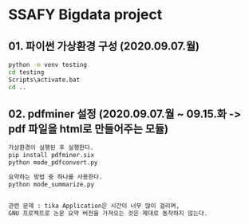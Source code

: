 # SSAFY Bigdata project

## 01. 파이썬 가상환경 구성 (2020.09.07.월)
```sh
python -m venv testing
cd testing
Scripts\activate.bat
cd ..
```

## 02. pdfminer 설정 (2020.09.07.월 ~ 09.15.화 -> pdf 파일을 html로 만들어주는 모듈)
```sh
가상환경이 실행된 후 실행한다.
pip install pdfminer.six
python mode_pdfconvert.py

요약하는 방법 중 하나를 사용한다.
python mode_summarize.py


관련 문제 : tika Application은 시간이 너무 많이 걸리며,
GNU 프로젝트로 논문 요약 버전을 가져오는 것은 제대로 동작하지 않는다.
```